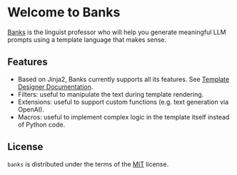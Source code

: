 # Welcome to Banks

[Banks](https://en.wikipedia.org/wiki/Arrival_(film)) is the linguist professor who will help you generate meaningful
LLM prompts using a template language that makes sense.

## Features

* Based on Jinja2, Banks currently supports all its features. See [Template Designer Documentation](https://jinja.palletsprojects.com/en/3.1.x/templates/#jinja-filters.truncate).
* Filters: useful to manipulate the text during template rendering.
* Extensions: useful to support custom functions (e.g. text generation via OpenAI).
* Macros: useful to implement complex logic in the template itself instead of Python code.

## License

`banks` is distributed under the terms of the [MIT](https://spdx.org/licenses/MIT.html) license.
